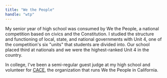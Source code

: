 ```yaml
---
title: "We the People"
handle: "wtp"
---
```


My senior year of high school was consumed by We the People, a national competition based on civics and the Constitution. I studied the structure and functioning of local, state, and national governments with Unit 4, one of the competition's six "units" that students are divided into. Our school placed third at nationals and we were the highest-ranked Unit 4 in the country.

In college, I've been a semi-regular guest judge at my high school and volunteer for <a href="https://californiansadvancingciviced.weebly.com/">CACE</a>, the organization that runs We the People in California.